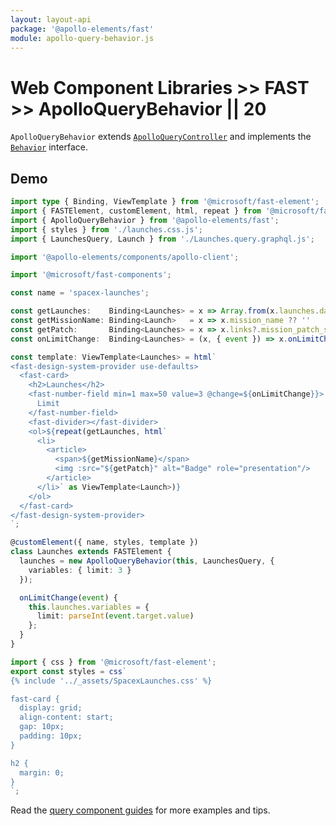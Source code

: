 ```yaml
---
layout: layout-api
package: '@apollo-elements/fast'
module: apollo-query-behavior.js
---
```

<!-- ----------------------------------------------------------------------------------------
     Welcome! This file includes automatically generated API documentation.
     To edit the docs that appear within, find the original source file under `packages/*`,
     corresponding to the package name and module in this YAML front-matter block.
     Thank you for your interest in Apollo Elements 😁
------------------------------------------------------------------------------------------ -->

# Web Component Libraries >> FAST >> ApolloQueryBehavior || 20

`ApolloQueryBehavior` extends [`ApolloQueryController`](/api/core/controllers/query/) and implements the [`Behavior`](https://www.fast.design/docs/api/fast-element.behavior) interface.

## Demo

<launches-playground id="fast-query">

<playground-file id="fast-query" name="launches.ts" language="typescript">

```ts
import type { Binding, ViewTemplate } from '@microsoft/fast-element';
import { FASTElement, customElement, html, repeat } from '@microsoft/fast-element';
import { ApolloQueryBehavior } from '@apollo-elements/fast';
import { styles } from './launches.css.js';
import { LaunchesQuery, Launch } from './Launches.query.graphql.js';

import '@apollo-elements/components/apollo-client';

import '@microsoft/fast-components';

const name = 'spacex-launches';

const getLaunches:    Binding<Launches> = x => Array.from(x.launches.data?.launchesPast ?? []);
const getMissionName: Binding<Launch>   = x => x.mission_name ?? ''
const getPatch:       Binding<Launches> = x => x.links?.mission_patch_small;
const onLimitChange:  Binding<Launches> = (x, { event }) => x.onLimitChange(event);

const template: ViewTemplate<Launches> = html`
<fast-design-system-provider use-defaults>
  <fast-card>
    <h2>Launches</h2>
    <fast-number-field min=1 max=50 value=3 @change=${onLimitChange}}>
      Limit
    </fast-number-field>
    <fast-divider></fast-divider>
    <ol>${repeat(getLaunches, html`
      <li>
        <article>
          <span>${getMissionName}</span>
          <img :src="${getPatch}" alt="Badge" role="presentation"/>
        </article>
      </li>` as ViewTemplate<Launch>)}
    </ol>
  </fast-card>
</fast-design-system-provider>
`;

@customElement({ name, styles, template })
class Launches extends FASTElement {
  launches = new ApolloQueryBehavior(this, LaunchesQuery, {
    variables: { limit: 3 }
  });

  onLimitChange(event) {
    this.launches.variables = {
      limit: parseInt(event.target.value)
    };
  }
}
```

</playground-file>

<playground-file language="js" id="fast-query" name="launches.css.js">

```js
import { css } from '@microsoft/fast-element';
export const styles = css`
{% include '../_assets/SpacexLaunches.css' %}

fast-card {
  display: grid;
  align-content: start;
  gap: 10px;
  padding: 10px;
}

h2 {
  margin: 0;
}
`;
```

</playground-file>

</launches-playground>

Read the [query component guides](/guides/usage/queries/) for more examples and tips.

